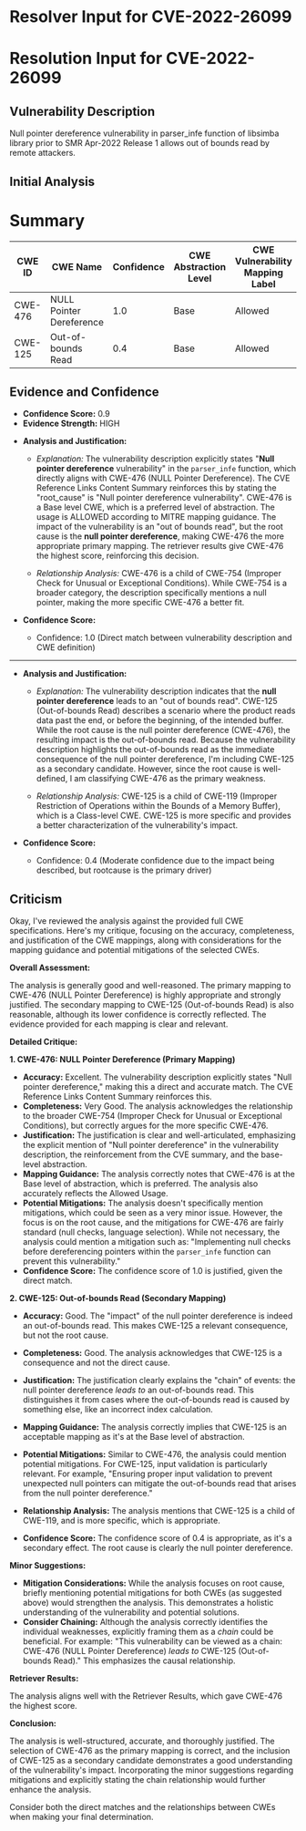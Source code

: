 # Resolver Input for CVE-2022-26099

# Resolution Input for CVE-2022-26099

## Vulnerability Description
Null pointer dereference vulnerability in parser_infe function of libsimba library prior to SMR Apr-2022 Release 1 allows out of bounds read by remote attackers.

## Initial Analysis
# Summary
| CWE ID | CWE Name | Confidence | CWE Abstraction Level | CWE Vulnerability Mapping Label | CWE-Vulnerability Mapping Notes |
|---|---|---|---|---|---|
| CWE-476 | NULL Pointer Dereference | 1.0 | Base | Allowed | Primary CWE |
| CWE-125 | Out-of-bounds Read | 0.4 | Base | Allowed | Secondary Candidate |

## Evidence and Confidence

*   **Confidence Score:** 0.9
*   **Evidence Strength:** HIGH

- **Analysis and Justification:**  
  - *Explanation:* The vulnerability description explicitly states "**Null pointer dereference** vulnerability" in the `parser_infe` function, which directly aligns with CWE-476 (NULL Pointer Dereference). The CVE Reference Links Content Summary reinforces this by stating the "root_cause" is "Null pointer dereference vulnerability". CWE-476 is a Base level CWE, which is a preferred level of abstraction. The usage is ALLOWED according to MITRE mapping guidance. The impact of the vulnerability is an "out of bounds read", but the root cause is the **null pointer dereference**, making CWE-476 the more appropriate primary mapping. The retriever results give CWE-476 the highest score, reinforcing this decision.

  - *Relationship Analysis:* CWE-476 is a child of CWE-754 (Improper Check for Unusual or Exceptional Conditions). While CWE-754 is a broader category, the description specifically mentions a null pointer, making the more specific CWE-476 a better fit.

- **Confidence Score:**  
  - Confidence: 1.0 (Direct match between vulnerability description and CWE definition)

---

- **Analysis and Justification:**  
  - *Explanation:* The vulnerability description indicates that the **null pointer dereference** leads to an "out of bounds read". CWE-125 (Out-of-bounds Read) describes a scenario where the product reads data past the end, or before the beginning, of the intended buffer. While the root cause is the null pointer dereference (CWE-476), the resulting impact is the out-of-bounds read. Because the vulnerability description highlights the out-of-bounds read as the immediate consequence of the null pointer dereference, I'm including CWE-125 as a secondary candidate. However, since the root cause is well-defined, I am classifying CWE-476 as the primary weakness.

  - *Relationship Analysis:* CWE-125 is a child of CWE-119 (Improper Restriction of Operations within the Bounds of a Memory Buffer), which is a Class-level CWE. CWE-125 is more specific and provides a better characterization of the vulnerability's impact.

- **Confidence Score:**  
  - Confidence: 0.4 (Moderate confidence due to the impact being described, but rootcause is the primary driver)

## Criticism
Okay, I've reviewed the analysis against the provided full CWE specifications. Here's my critique, focusing on the accuracy, completeness, and justification of the CWE mappings, along with considerations for the mapping guidance and potential mitigations of the selected CWEs.

**Overall Assessment:**

The analysis is generally good and well-reasoned. The primary mapping to CWE-476 (NULL Pointer Dereference) is highly appropriate and strongly justified. The secondary mapping to CWE-125 (Out-of-bounds Read) is also reasonable, although its lower confidence is correctly reflected. The evidence provided for each mapping is clear and relevant.

**Detailed Critique:**

**1. CWE-476: NULL Pointer Dereference (Primary Mapping)**

*   **Accuracy:** Excellent. The vulnerability description explicitly states "Null pointer dereference," making this a direct and accurate match. The CVE Reference Links Content Summary reinforces this.
*   **Completeness:** Very Good. The analysis acknowledges the relationship to the broader CWE-754 (Improper Check for Unusual or Exceptional Conditions), but correctly argues for the more specific CWE-476.
*   **Justification:**  The justification is clear and well-articulated, emphasizing the explicit mention of "Null pointer dereference" in the vulnerability description, the reinforcement from the CVE summary, and the base-level abstraction.
*   **Mapping Guidance:** The analysis correctly notes that CWE-476 is at the Base level of abstraction, which is preferred. The analysis also accurately reflects the Allowed Usage.
*   **Potential Mitigations:** The analysis doesn't specifically mention mitigations, which could be seen as a very minor issue. However, the focus is on the root cause, and the mitigations for CWE-476 are fairly standard (null checks, language selection). While not necessary, the analysis could mention a mitigation such as: "Implementing null checks before dereferencing pointers within the `parser_infe` function can prevent this vulnerability."
*   **Confidence Score:** The confidence score of 1.0 is justified, given the direct match.

**2. CWE-125: Out-of-bounds Read (Secondary Mapping)**

*   **Accuracy:** Good. The "impact" of the null pointer dereference is indeed an out-of-bounds read.  This makes CWE-125 a relevant consequence, but not the root cause.
*   **Completeness:** Good. The analysis acknowledges that CWE-125 is a consequence and not the direct cause.
*   **Justification:** The justification clearly explains the "chain" of events: the null pointer dereference *leads to* an out-of-bounds read. This distinguishes it from cases where the out-of-bounds read is caused by something else, like an incorrect index calculation.
*   **Mapping Guidance:**  The analysis correctly implies that CWE-125 is an acceptable mapping as it's at the Base level of abstraction.
*   **Potential Mitigations:** Similar to CWE-476, the analysis could mention potential mitigations.  For CWE-125, input validation is particularly relevant. For example, "Ensuring proper input validation to prevent unexpected null pointers can mitigate the out-of-bounds read that arises from the null pointer dereference."

*   **Relationship Analysis:** The analysis mentions that CWE-125 is a child of CWE-119, and is more specific, which is appropriate.
*   **Confidence Score:** The confidence score of 0.4 is appropriate, as it's a secondary effect. The root cause is clearly the null pointer dereference.

**Minor Suggestions:**

*   **Mitigation Considerations:** While the analysis focuses on root cause, briefly mentioning potential mitigations for both CWEs (as suggested above) would strengthen the analysis. This demonstrates a holistic understanding of the vulnerability and potential solutions.
*   **Consider Chaining:** Although the analysis correctly identifies the individual weaknesses, explicitly framing them as a *chain* could be beneficial. For example: "This vulnerability can be viewed as a chain: CWE-476 (NULL Pointer Dereference) *leads to* CWE-125 (Out-of-bounds Read)." This emphasizes the causal relationship.

**Retriever Results:**

The analysis aligns well with the Retriever Results, which gave CWE-476 the highest score.

**Conclusion:**

The analysis is well-structured, accurate, and thoroughly justified. The selection of CWE-476 as the primary mapping is correct, and the inclusion of CWE-125 as a secondary candidate demonstrates a good understanding of the vulnerability's impact. Incorporating the minor suggestions regarding mitigations and explicitly stating the chain relationship would further enhance the analysis.

Consider both the direct matches and the relationships between CWEs
when making your final determination.
        